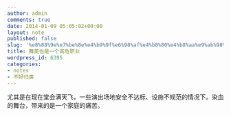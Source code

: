 ```yaml
---
author: admin
comments: true
date: 2014-01-09 05:05:02+00:00
layout: note
published: false
slug: '%e8%88%9e%e7%be%8e%e4%b9%9f%e6%98%af%e4%b8%80%e4%b8%aa%e9%ab%98%e5%8d%b1%e8%81%8c%e4%b8%9a'
title: 舞美也是一个高危职业
wordpress_id: 6395
categories:
- notes
- 不好归类
---
```


尤其是在现在堂会满天飞，一些演出场地安全不达标、设施不规范的情况下。染血的舞台，带来的是一个家庭的痛苦。
